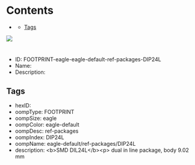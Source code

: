 



Contents
========

* [](#)
	* [Tags](#tags)
  
![][im]
# 

- ID: FOOTPRINT-eagle-eagle-default-ref-packages-DIP24L
- Name: 
- Description: 

## Tags

- hexID: 
- oompType: FOOTPRINT
- oompSize: eagle
- oompColor: eagle-default
- oompDesc: ref-packages
- oompIndex: DIP24L
- oompName: eagle-default/ref-packages/DIP24L
- description: &lt;b&gt;SMD DIL24L&lt;/b&gt;&lt;p&gt;&#xD;
dual in line package, body 9.02 mm



[im]: image.png
